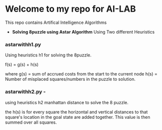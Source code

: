 # Welcome to my repo for AI-LAB
  This repo contains Artifical Intelligence Algorithms
  

- __Solving 8puzzle using Astar Algorithm__
  Using Two different Heuristics 

### astarwithh1.py 
Using heuristics h1 for solving the 8puzzle.

f(s) = g(s) + h(s)

where
g(s) = sum of accrued costs from the start to the current node
h(s) = Number of misplaced squares/numbers in the puzzle to solution. 


### astarwithh2.py - 
using heuristics h2 manhattan distance to solve the 8 puzzle.

the h(s) is for every square the horizontal and vertical distances to that square's location in the goal state are added together. This value is then summed over all squares.


